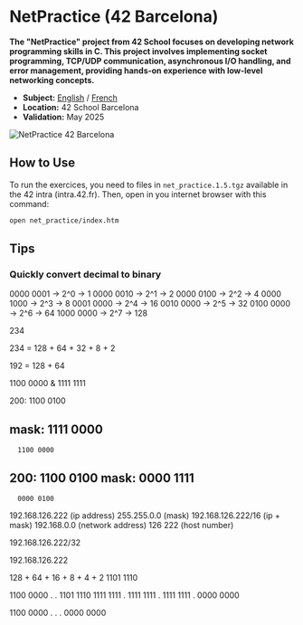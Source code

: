 # NetPractice (42 Barcelona)

**The "NetPractice" project from 42 School focuses on developing network programming skills in C. This project involves implementing socket programming, TCP/UDP communication, asynchronous I/O handling, and error management, providing hands-on experience with low-level networking concepts.**

- **Subject:** [English](subject/en.subject.pdf) / [French](subject/fr.subject.pdf)
- **Location:** 42 School Barcelona
- **Validation:** May 2025

![NetPractice 42 Barcelona](test/screenshot/netpractice.gif "NetPractice 42 Barcelona project GIF")

## How to Use

To run the exercices, you need to files in `net_practice.1.5.tgz` available in the 42 intra (intra.42.fr).
Then, open in you internet browser with this command:

```bash
open net_practice/index.htm
```

## Tips

### Quickly convert decimal to binary

0000 0001 -> 2^0 -> 1
0000 0010 -> 2^1 -> 2
0000 0100 -> 2^2 -> 4
0000 1000 -> 2^3 -> 8
0001 0000 -> 2^4 -> 16
0010 0000 -> 2^5 -> 32
0100 0000 -> 2^6 -> 64
1000 0000 -> 2^7 -> 128


234

234 = 128 + 64 + 32 + 8 + 2


192 = 128 + 64

  1100 0000
& 1111 1111




200:  1100 0100

mask: 1111 0000
 ----------------
      1100 0000

200:  1100 0100
mask: 0000 1111
 ---------------
      0000 0100

192.168.126.222 (ip address)
255.255.0.0     (mask)
192.168.126.222/16 (ip + mask)
192.168.0.0     (network address)
        126 222 (host number)

192.168.126.222/32

192.168.126.222

128 + 64 + 16 + 8 + 4 + 2
1101 1110

1100 0000 .                       . 1101 1110
1111 1111 . 1111 1111 . 1111 1111 . 0000 0000

1100 0000 .           .           . 0000 0000
